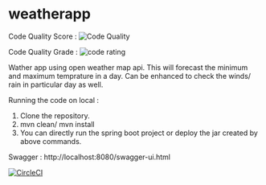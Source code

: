 # weatherapp
Code Quality Score : ![Code Quality](https://api.codiga.io/project/33193/score/svg)

Code Quality Grade : ![code rating](https://api.codiga.io/project/33193/status/svg)

Wather app using open weather map api. This will forecast the minimum and maximum temprature in a day. Can be enhanced to check the winds/ rain in particular day as well.

Running the code on local : 
1) Clone the repository.
2) mvn clean/ mvn install
3) You can directly run the spring boot project or deploy the jar created by above commands.

Swagger  : http://localhost:8080/swagger-ui.html

[![CircleCI](https://circleci.com/gh/sam1502/weatherapp/tree/main.svg?style=shield)](https://circleci.com/gh/sam1502/weatherapp/tree/main)
